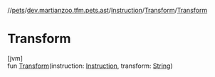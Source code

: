 //[pets](../../../../index.md)/[dev.martianzoo.tfm.pets.ast](../../index.md)/[Instruction](../index.md)/[Transform](index.md)/[Transform](-transform.md)

# Transform

[jvm]\
fun [Transform](-transform.md)(instruction: [Instruction](../index.md), transform: [String](https://kotlinlang.org/api/latest/jvm/stdlib/kotlin/-string/index.html))
